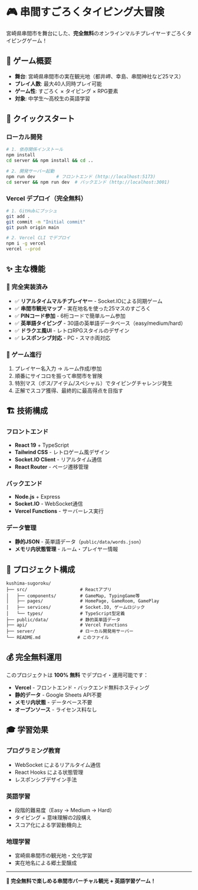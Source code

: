 # 🎮 串間すごろくタイピング大冒険

宮崎県串間市を舞台にした、**完全無料**のオンラインマルチプレイヤーすごろくタイピングゲーム！

## 🗾 ゲーム概要

- **舞台**: 宮崎県串間市の実在観光地（都井岬、幸島、串間神社など25マス）
- **プレイ人数**: 最大40人同時プレイ可能
- **ゲーム性**: すごろく × タイピング × RPG要素
- **対象**: 中学生〜高校生の英語学習

## 🚀 クイックスタート

### ローカル開発
```bash
# 1. 依存関係インストール
npm install
cd server && npm install && cd ..

# 2. 開発サーバー起動
npm run dev        # フロントエンド (http://localhost:5173)
cd server && npm run dev  # バックエンド (http://localhost:3001)
```

### Vercel デプロイ（完全無料）
```bash
# 1. GitHubにプッシュ
git add .
git commit -m "Initial commit"
git push origin main

# 2. Vercel CLI でデプロイ
npm i -g vercel
vercel --prod
```

## ✨ 主な機能

### 🎯 完全実装済み
- ✅ **リアルタイムマルチプレイヤー** - Socket.IOによる同期ゲーム
- ✅ **串間市観光マップ** - 実在地名を使った25マスのすごろく
- ✅ **PINコード参加** - 6桁コードで簡単ルーム参加
- ✅ **英単語タイピング** - 30語の英単語データベース（easy/medium/hard）
- ✅ **ドラクエ風UI** - レトロRPGスタイルのデザイン
- ✅ **レスポンシブ対応** - PC・スマホ両対応

### 🎲 ゲーム進行
1. プレイヤー名入力 → ルーム作成/参加
2. 順番にサイコロを振って串間市を冒険
3. 特別マス（ボス/アイテム/スペシャル）でタイピングチャレンジ発生
4. 正解でスコア獲得、最終的に最高得点を目指す

## 🏗️ 技術構成

### フロントエンド
- **React 19** + TypeScript
- **Tailwind CSS** - レトロゲーム風デザイン
- **Socket.IO Client** - リアルタイム通信
- **React Router** - ページ遷移管理

### バックエンド
- **Node.js** + Express  
- **Socket.IO** - WebSocket通信
- **Vercel Functions** - サーバーレス実行

### データ管理
- **静的JSON** - 英単語データ（`public/data/words.json`）
- **メモリ内状態管理** - ルーム・プレイヤー情報

## 📁 プロジェクト構成

```
kushima-sugoroku/
├── src/                    # Reactアプリ
│   ├── components/         # GameMap, TypingGame等
│   ├── pages/              # HomePage, GameRoom, GamePlay
│   ├── services/           # Socket.IO, ゲームロジック
│   └── types/              # TypeScript型定義
├── public/data/            # 静的英単語データ
├── api/                    # Vercel Functions
├── server/                 # ローカル開発用サーバー
└── README.md              # このファイル
```

## 💰 完全無料運用

このプロジェクトは **100% 無料** でデプロイ・運用可能です：

- **Vercel** - フロントエンド・バックエンド無料ホスティング
- **静的データ** - Google Sheets API不要
- **メモリ内状態** - データベース不要
- **オープンソース** - ライセンス料なし

## 🎓 学習効果

### プログラミング教育
- WebSocket によるリアルタイム通信
- React Hooks による状態管理
- レスポンシブデザイン手法

### 英語学習
- 段階的難易度（Easy → Medium → Hard）
- タイピング + 意味理解の2段構え
- スコア化による学習動機向上

### 地理学習  
- 宮崎県串間市の観光地・文化学習
- 実在地名による郷土愛醸成

---

**🌟 完全無料で楽しめる串間市バーチャル観光 + 英語学習ゲーム！**
